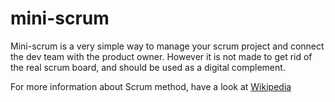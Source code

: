 mini-scrum
==========

Mini-scrum is a very simple way to manage your scrum project and connect the dev team with the product owner.
However it is not made to get rid of the real scrum board, and should be used as a digital complement.

For more information about Scrum method, have a look at [Wikipedia](http://en.wikipedia.org/wiki/Scrum_%28development%29)
